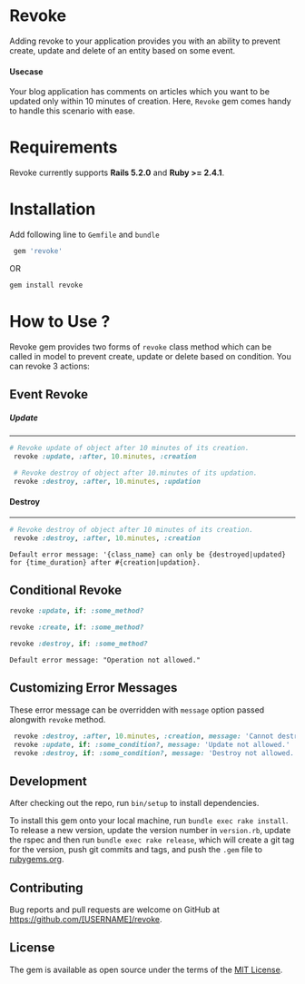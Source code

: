 # Revoke
Adding revoke to your application provides you with an ability to prevent create, update and delete of an entity based on some event.

#### Usecase
Your blog application has comments on articles which you want to be updated only within 10 minutes of creation. Here, `Revoke` gem comes handy to handle this scenario with ease.

# Requirements
Revoke currently supports **Rails 5.2.0** and **Ruby >= 2.4.1**.


# Installation
Add following line to `Gemfile` and `bundle`

```ruby
 gem 'revoke'
 ```
OR
```ruby
gem install revoke
```
# How to Use ?

Revoke gem provides two forms of `revoke` class method which can be called in model to prevent create, update or delete based on condition.
You can revoke 3 actions:
## Event Revoke
##### Update
---
```ruby
# Revoke update of object after 10 minutes of its creation.
 revoke :update, :after, 10.minutes, :creation

 # Revoke destroy of object after 10.minutes of its updation.
 revoke :destroy, :after, 10.minutes, :updation
```
#### Destroy
---
```ruby
# Revoke destroy of object after 10 minutes of its creation.
 revoke :destroy, :after, 10.minutes, :creation
```
`Default error message: '{class_name} can only be {destroyed|updated} for {time_duration} after #{creation|updation}.`

## Conditional Revoke
```ruby
revoke :update, if: :some_method?
```

```ruby
revoke :create, if: :some_method?
```

```ruby
revoke :destroy, if: :some_method?
```
`Default error message: "Operation not allowed."`
## Customizing Error Messages

These error message can be overridden with `message` option passed alongwith `revoke` method.

```ruby
 revoke :destroy, :after, 10.minutes, :creation, message: 'Cannot destroy.'
 revoke :update, if: :some_condition?, message: 'Update not allowed.'
 revoke :destroy, if: :some_condition?, message: 'Destroy not allowed.'
```

## Development

After checking out the repo, run `bin/setup` to install dependencies.

To install this gem onto your local machine, run `bundle exec rake install`. To release a new version, update the version number in `version.rb`, update the rspec and then run `bundle exec rake release`, which will create a git tag for the version, push git commits and tags, and push the `.gem` file to [rubygems.org](https://rubygems.org).

## Contributing

Bug reports and pull requests are welcome on GitHub at https://github.com/[USERNAME]/revoke.

## License

The gem is available as open source under the terms of the [MIT License](https://opensource.org/licenses/MIT).
